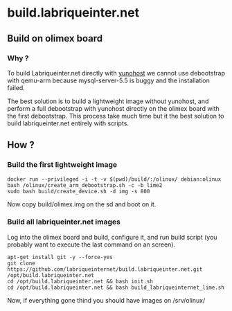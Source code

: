 # build.labriqueinter.net

## Build on olimex board

### Why ?

To build Labriqueinter.net directly with [yunohost](https://yunohost.org/) we
cannot use debootstrap with qemu-arm because mysql-server-5.5 is buggy and the
installation failed.

The best solution is to build a lightweight image without yunohost, and
perform a full debootstrap with yunohost directly on the olimex board with the
first debootstrap. This process take much time but it the best solution to
build labriqueinter.net entirely with scripts.

## How ?

### Build the first lightweight image

```shell
docker run --privileged -i -t -v $(pwd)/build/:/olinux/ debian:olinux bash /olinux/create_arm_debootstrap.sh -c -b lime2 
sudo bash build/create_device.sh -d img -s 800
```

Now copy build/olimex.img on the sd and boot on it.

### Build all labriqueinter.net images

Log into the olimex board and build, configure it, and run build script (you
probably want to execute the last command on an screen).

```shell
apt-get install git -y --force-yes
git clone https://github.com/labriqueinternet/build.labriqueinter.net.git /opt/build.labriqueinter.net
cd /opt/build.labriqueinter.net && bash init.sh
cd /opt/build.labriqueinter.net && bash build_labriqueinternet_lime.sh
```

Now, if everything gone thind you should have images on /srv/olinux/

